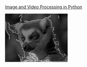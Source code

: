 [Image and Video Processing in Python](http://pythonforengineers.com/image-and-video-processing-in-python/)

![contoured](https://github.com/DzouOnionGardener/opencv/blob/master/countoured.jpg?raw=true)
